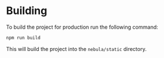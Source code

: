 # Building

To build the project for production run the following command:

```bash
npm run build
```

This will build the project into the `nebula/static` directory.
